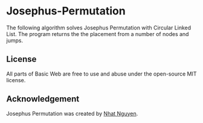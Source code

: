 # Josephus-Permutation
The following algorithm solves Josephus Permutation with Circular Linked List.
The program returns the the placement from a number of nodes and jumps.

## License
All parts of Basic Web are free to use and abuse under the open-source MIT license.

## Acknowledgement
Josephus Permutation was created by [Nhat Nguyen](https://github.com/nguyen-nhat).
